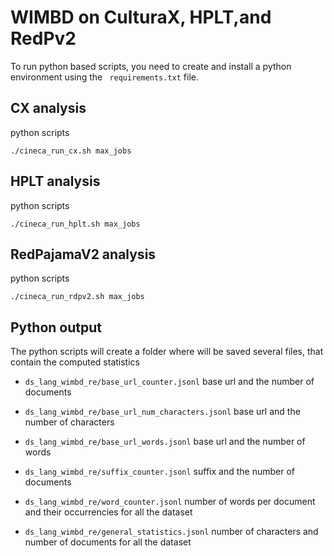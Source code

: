 # WIMBD on CulturaX, HPLT,and RedPv2

To run python based scripts, you need to create and install a python environment using the ```
requirements.txt```
 file.

## CX analysis

python scripts
```
./cineca_run_cx.sh max_jobs
```

## HPLT analysis

python scripts
```
./cineca_run_hplt.sh max_jobs
```

## RedPajamaV2 analysis

python scripts
```
./cineca_run_rdpv2.sh max_jobs
```

## Python output

The python scripts will create a folder where will be saved several files, that contain the computed statistics

- ```ds_lang_wimbd_re/base_url_counter.jsonl``` base url and the number of documents

- ```ds_lang_wimbd_re/base_url_num_characters.jsonl``` base url and the number of characters

- ```ds_lang_wimbd_re/base_url_words.jsonl``` base url and the number of words

- ```ds_lang_wimbd_re/suffix_counter.jsonl``` suffix and the number of documents

- ```ds_lang_wimbd_re/word_counter.jsonl``` number of words per document and their occurrencies for all the dataset

- ```ds_lang_wimbd_re/general_statistics.jsonl``` number of characters and number of documents for all the dataset